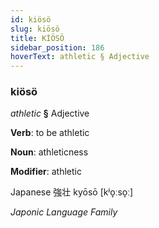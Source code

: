 ```yaml
---
id: kiösö
slug: kiösö
title: KİÖSÖ
sidebar_position: 186
hoverText: athletic § Adjective
---
```


### kiösö

*athletic* **§** Adjective

**Verb**: to be athletic

**Noun**: athleticness

**Modifier**: athletic

Japanese 強壮 kyōsō [kʲo̞ːso̞ː]

*Japonic Language Family*